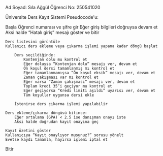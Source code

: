 Ad Soyad: Sıla Ağgül
Öğrenci No: 250541020

Üniversite Ders Kayıt Sistemi Pseudocode'u:

Başla
    Öğrenci numarası ve şifre gir
    Eğer giriş bilgileri doğruysa devam et
    Aksi halde “Hatalı giriş” mesajı göster ve bitir

    Ders listesini görüntüle
    Kullanıcı ders ekleme veya çıkarma işlemi yapana kadar döngü başlat

        Ders seçildiğinde:
            Kontenjan dolu mu kontrol et
            Eğer doluysa “Kontenjan dolu” mesajı ver, devam et
            Ön koşul dersi tamamlanmış mı kontrol et
            Eğer tamamlanmamışsa “Ön koşul eksik” mesajı ver, devam et
            Zaman çakışması var mı kontrol et
            Eğer varsa “Zaman çakışması” mesajı ver, devam et
            Toplam kredi 35’i geçiyor mu kontrol et
            Eğer geçiyorsa “Kredi limiti aşıldı” uyarısı ver, devam et
            Tüm koşullar uygunsa dersi ekle

        İstenirse ders çıkarma işlemi yapılabilir

    Ders ekleme/çıkarma döngüsü bitince:
        Eğer ortalama (GPA) < 2.5 ise danışman onayı iste
        Aksi halde doğrudan kayıt onayına geç

    Kayıt özetini göster
    Kullanıcıya “Kayıt onaylıyor musunuz?” sorusu yönelt
    Evetse kaydı tamamla, hayırsa işlemi iptal et
Bitir
